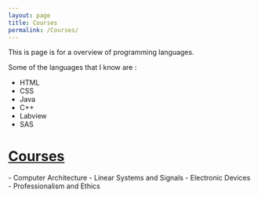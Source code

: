 ```yaml
---
layout: page
title: Courses
permalink: /Courses/
---
```

This is page is for a overview of programming languages.

Some of the languages that I know are :

- HTML
- CSS
- Java
- C++
- Labview
- SAS


<h1><u>Courses</u></h1>
- Computer Architecture
- Linear Systems and Signals
- Electronic Devices
- Professionalism and Ethics
